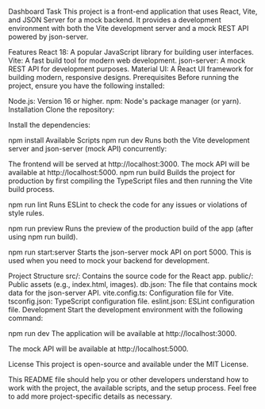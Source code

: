 Dashboard Task
This project is a front-end application that uses React, Vite, and JSON Server for a mock backend. It provides a development environment with both the Vite development server and a mock REST API powered by json-server.

Features
React 18: A popular JavaScript library for building user interfaces.
Vite: A fast build tool for modern web development.
json-server: A mock REST API for development purposes.
Material UI: A React UI framework for building modern, responsive designs.
Prerequisites
Before running the project, ensure you have the following installed:

Node.js: Version 16 or higher.
npm: Node's package manager (or yarn).
Installation
Clone the repository:

Install the dependencies:

npm install
Available Scripts
npm run dev
Runs both the Vite development server and json-server (mock API) concurrently:

The frontend will be served at http://localhost:3000.
The mock API will be available at http://localhost:5000.
npm run build
Builds the project for production by first compiling the TypeScript files and then running the Vite build process.

npm run lint
Runs ESLint to check the code for any issues or violations of style rules.

npm run preview
Runs the preview of the production build of the app (after using npm run build).

npm run start:server
Starts the json-server mock API on port 5000. This is used when you need to mock your backend for development.

Project Structure
src/: Contains the source code for the React app.
public/: Public assets (e.g., index.html, images).
db.json: The file that contains mock data for the json-server API.
vite.config.ts: Configuration file for Vite.
tsconfig.json: TypeScript configuration file.
eslint.json: ESLint configuration file.
Development
Start the development environment with the following command:

npm run dev
The application will be available at http://localhost:3000.

The mock API will be available at http://localhost:5000.

License
This project is open-source and available under the MIT License.

This README file should help you or other developers understand how to work with the project, the available scripts, and the setup process. Feel free to add more project-specific details as necessary.
